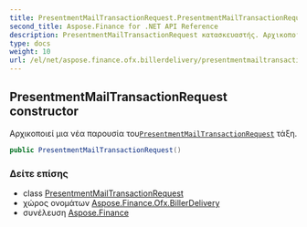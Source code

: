```yaml
---
title: PresentmentMailTransactionRequest.PresentmentMailTransactionRequest
second_title: Aspose.Finance for .NET API Reference
description: PresentmentMailTransactionRequest κατασκευαστής. Αρχικοποιεί μια νέα παρουσία τουPresentmentMailTransactionRequest τάξη.
type: docs
weight: 10
url: /el/net/aspose.finance.ofx.billerdelivery/presentmentmailtransactionrequest/presentmentmailtransactionrequest/
---
```

## PresentmentMailTransactionRequest constructor

Αρχικοποιεί μια νέα παρουσία του[`PresentmentMailTransactionRequest`](../) τάξη.

```csharp
public PresentmentMailTransactionRequest()
```

### Δείτε επίσης

* class [PresentmentMailTransactionRequest](../)
* χώρος ονομάτων [Aspose.Finance.Ofx.BillerDelivery](../../presentmentmailtransactionrequest/)
* συνέλευση [Aspose.Finance](../../../)


